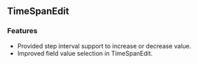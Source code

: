## TimeSpanEdit

### Features

* Provided step interval support to increase or decrease value.
* Improved field value selection in TimeSpanEdit.